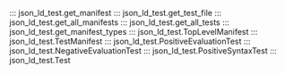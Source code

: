 ::: json_ld_test.get_manifest
::: json_ld_test.get_test_file
::: json_ld_test.get_all_manifests
::: json_ld_test.get_all_tests
::: json_ld_test.get_manifest_types
::: json_ld_test.TopLevelManifest
::: json_ld_test.TestManifest
::: json_ld_test.PositiveEvaluationTest
::: json_ld_test.NegativeEvaluationTest
::: json_ld_test.PositiveSyntaxTest
::: json_ld_test.Test